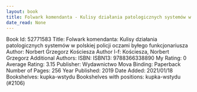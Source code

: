 ```yaml
---
layout: book
title: Folwark komendanta - Kulisy działania patologicznych systemów w polskiej policji oczami byłego funkcjonariusza
date_read: None
---
```


Book Id: 52771583
Title: Folwark komendanta: Kulisy działania patologicznych systemów w polskiej policji oczami byłego funkcjonariusza
Author: Norbert Grzegorz Kościesza
Author l-f: Kościesza, Norbert Grzegorz
Additional Authors: 
ISBN: 
ISBN13: 9788366338890
My Rating: 0
Average Rating: 3.15
Publisher: Wydawnictwo Mova
Binding: Paperback
Number of Pages: 256
Year Published: 2019
Date Added: 2021/01/18
Bookshelves: kupka-wstydu
Bookshelves with positions: kupka-wstydu (#2106)

